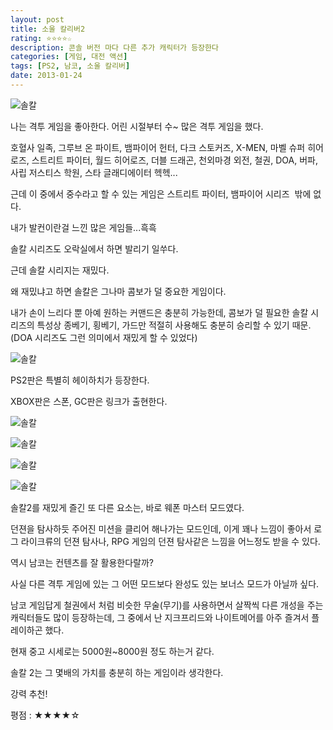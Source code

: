 ```yaml
---
layout: post
title: 소울 칼리버2
rating: ⭐️⭐️⭐️⭐️☆
description: 콘솔 버전 마다 다른 추가 캐릭터가 등장한다
categories: [게임, 대전 액션]
tags: [PS2, 남코, 소울 칼리버]
date: 2013-01-24
---
```


![솔칼](../../review/img/2013/soul_caliber2_00.jpg)

나는 격투 게임을 좋아한다. 어린 시절부터 수~ 많은 격투 게임을 했다.

호혈사 일족, 그루브 온 파이트, 뱀파이어 헌터, 다크 스토커즈, X-MEN, 마벨 슈퍼 히어로즈, 스트리트 파이터, 월드 히어로즈, 더블 드래곤, 천외마경 외전, 철권, DOA, 버파, 사립 저스티스 학원, 스타 글래디에이터 헥헥...

근데 이 중에서 중수라고 할 수 있는 게임은 스트리트 파이터, 뱀파이어 시리즈  밖에 없다.

내가 발컨이란걸 느낀 많은 게임들...흑흑

솔칼 시리즈도 오락실에서 하면 발리기 일쑤다.

근데 솔칼 시리지는 재밌다.

왜 재밌냐고 하면 솔칼은 그나마 콤보가 덜 중요한 게임이다.

내가 손이 느리다 뿐 아예 원하는 커맨드은 충분히 가능한데, 콤보가 덜 필요한 솔칼 시리즈의 특성상 종베기, 횡베기, 가드만 적절히 사용해도 충분히 승리할 수 있기 때문. (DOA 시리즈도 그런 의미에서 재밌게 할 수 있었다)

![솔칼](../../review/img/2013/soul_caliber2_01.jpg)

PS2판은 특별히 헤이하치가 등장한다.

XBOX판은 스폰, GC판은 링크가 출현한다.

![솔칼](../../review/img/2013/soul_caliber2_02.jpg)

![솔칼](../../review/img/2013/soul_caliber2_03.jpg)

![솔칼](../../review/img/2013/soul_caliber2_04.jpg)

![솔칼](../../review/img/2013/soul_caliber2_05.jpg)

솔칼2를 재밌게 즐긴 또 다른 요소는, 바로 웨폰 마스터 모드였다.

던젼을 탐사하듯 주어진 미션을 클리어 해나가는 모드인데, 이게 꽤나 느낌이 좋아서 로그 라이크류의 던젼 탐사나, RPG 게임의 던젼 탐사같은 느낌을 어느정도 받을 수 있다.

역시 남코는 컨텐츠를 잘 활용한다랄까?

사실 다른 격투 게임에 있는 그 어떤 모드보다 완성도 있는 보너스 모드가 아닐까 싶다.

남코 게임답게 철권에서 처럼 비슷한 무술(무기)를 사용하면서 살짝씩 다른 개성을 주는 캐릭터들도 많이 등장하는데,
그 중에서 난 지크프리드와 나이트메어를 아주 즐겨서 플레이하곤 했다.

현재 중고 시세로는 5000원~8000원 정도 하는거 같다.

솔칼 2는 그 몇배의 가치를 충분히 하는 게임이라 생각한다.

강력 추천!

평점 : ★★★★☆
